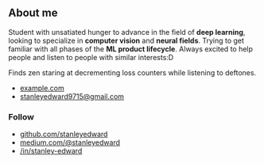 ## About me

Student with unsatiated hunger to advance in the field of **deep learning**, looking to specialize in **computer vision** and **neural fields**. Trying to get familiar with all phases of the **ML product lifecycle**. Always excited to help people and listen to people with similar interests:D

Finds zen staring at decrementing loss counters while listening to deftones. 

- [example.com](https://example.com)
- [stanleyedward9715@gmail.com](mailto:stanleyedward9715@gmail.com)

### Follow

- [github.com/stanleyedward](https://github.com/stanleyedward)
- [medium.com/@stanleyedward](https://medium.com/@stanleyedward)
- [/in/stanley-edward](https://linkedin.com/in/stanley-edward)
